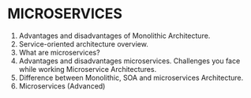 # MICROSERVICES
1.	Advantages and disadvantages of Monolithic Architecture.
2.	Service-oriented architecture overview.
3.	What are microservices?
4.	Advantages and disadvantages microservices. Challenges you face while working Microservice Architectures.
5.	Difference between Monolithic, SOA and microservices Architecture.
6.	Microservices (Advanced)
